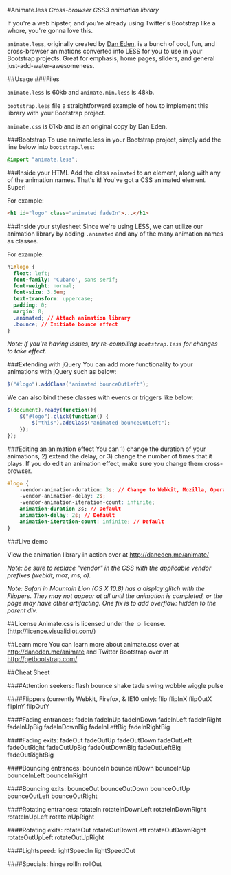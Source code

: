 #Animate.less
*Cross-browser CSS3 animation library*

If you're a web hipster, and you're already using Twitter's Bootstrap like a whore, you're gonna love this.

`animate.less`, originally created by [Dan Eden](https://github.com/daneden/animate.css "Dan Eden"), is a bunch of cool, fun, and cross-browser animations converted into LESS for you to use in your Bootstrap projects. Great for emphasis, home pages, sliders, and general just-add-water-awesomeness.

##Usage
###Files

`animate.less` is 60kb and `animate.min.less` is 48kb.

`bootstrap.less` file a straightforward example of how to implement this library with your Bootstrap project.

`animate.css` is 61kb and is an original copy by Dan Eden.


###Bootstrap
To use animate.less in your Bootstrap project, simply add the line below into `bootstrap.less`:

```css
@import "animate.less";
```

###Inside your HTML
Add the class `animated` to an element, along with any of the animation names. That's it! You've got a CSS animated element. Super!

For example:

```html
<h1 id="logo" class="animated fadeIn">...</h1>
```

###Inside your stylesheet
Since we're using LESS, we can utilize our animation library by adding `.animated` and any of the many animation names as classes.

For example:

```css
h1#logo {
  float: left;
  font-family: 'Cubano', sans-serif;
  font-weight: normal;
  font-size: 3.5em;
  text-transform: uppercase;
  padding: 0;
  margin: 0;
  .animated; // Attach animation library
  .bounce; // Initiate bounce effect
}
```

*Note: if you're having issues, try re-compiling `bootstrap.less` for changes to take effect.*

###Extending with jQuery
You can add more functionality to your animations with jQuery such as below:

```javascript
$("#logo").addClass('animated bounceOutLeft');
```

We can also bind these classes with events or triggers like below:

```javascript
$(document).ready(function(){
	$("#logo").click(function() {
		$("this").addClass("animated bounceOutLeft");
	});
});
```
###Editing an animation effect
You can 1) change the duration of your animations, 2) extend the delay, or 3) change the number of times that it plays. If you do edit an animation effect, make sure you change them cross-browser.

```css
#logo {
	-vendor-animation-duration: 3s; // Change to Webkit, Mozilla, Opera, etc.
	-vendor-animation-delay: 2s;
	-vendor-animation-iteration-count: infinite;
	animation-duration 3s; // Default
	animation-delay: 2s; // Default
 	animation-iteration-count: infinite; // Default
}
```
###Live demo

View the animation library in action over at http://daneden.me/animate/

*Note: be sure to replace "vendor" in the CSS with the applicable vendor prefixes (webkit, moz, ms, o).*

*Note: Safari in Mountain Lion (OS X 10.8) has a display glitch with the Flippers. They may not appear at all until the animation is completed, or the page may have other artifacting. One fix is to add overflow: hidden to the parent div.*

##License
Animate.css is licensed under the &#9786; license. (http://licence.visualidiot.com/)

##Learn more
You can learn more about animate.css over at http://daneden.me/animate and Twitter Bootstrap over at http://getbootstrap.com/

##Cheat Sheet

####Attention seekers:
flash
bounce
shake
tada
swing
wobble
wiggle
pulse

####Flippers (currently Webkit, Firefox, &amp; IE10 only):
flip
flipInX
flipOutX
flipInY
flipOutY

####Fading entrances:
fadeIn
fadeInUp
fadeInDown
fadeInLeft
fadeInRight
fadeInUpBig
fadeInDownBig
fadeInLeftBig
fadeInRightBig

####Fading exits:
fadeOut
fadeOutUp
fadeOutDown
fadeOutLeft
fadeOutRight
fadeOutUpBig
fadeOutDownBig
fadeOutLeftBig
fadeOutRightBig

####Bouncing entrances:
bounceIn
bounceInDown
bounceInUp
bounceInLeft
bounceInRight

####Bouncing exits:
bounceOut
bounceOutDown
bounceOutUp
bounceOutLeft
bounceOutRight

####Rotating entrances:
rotateIn
rotateInDownLeft
rotateInDownRight
rotateInUpLeft
rotateInUpRight

####Rotating exits:
rotateOut
rotateOutDownLeft
rotateOutDownRight
rotateOutUpLeft
rotateOutUpRight

####Lightspeed:
lightSpeedIn
lightSpeedOut

####Specials:
hinge
rollIn
rollOut

